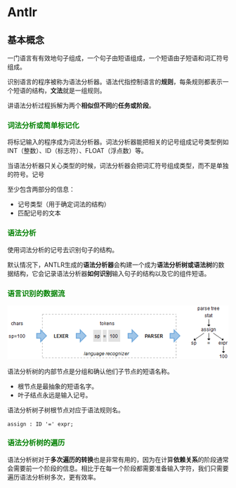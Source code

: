# Antlr

## 基本概念

一门语言有有效地句子组成，一个句子由短语组成，一个短语由子短语和词汇符号组成。

识别语言的程序被称为语法分析器。语法代指控制语言的**规则**，每条规则都表示一个短语的结构，**文法**就是一组规则。

讲语法分析过程拆解为两个**相似但不同**的**任务或阶段**。

### **<font color="green">词法分析或简单标记化</font>**

将标记输入的程序成为词法分析器。词法分析器能把相关的记号组成记号类型例如INT（整数）、ID（标志符）、FLOAT（浮点数）等。

当语法分析器只关心类型的时候，词法分析器会把词汇符号组成类型，而不是单独的符号。记号

至少包含两部分的信息：

- 记号类型（用于确定词法的结构）
- 匹配记号的文本

### **<font color="green">语法分析</font>**

使用词法分析的记号去识别句子的结构。

默认情况下，ANTLR生成的**语法分析器**会构建一个成为**语法分析树或语法树**的数据结构，它会记录语法分析器**如何识别**输入句子的结构以及它的组件短语。

### **<font color="green">语言识别的数据流</font>**

![img](picture/basic-data-flow.png)

语法分析树的内部节点是分组和确认他们子节点的短语名称。

- 根节点是最抽象的短语名字。
- 叶子结点永远是输入记号。

语法分析树子树根节点对应于语法规则名。

```antlr
assign : ID '=' expr;
```

### **<font color="green">语法分析树的遍历</font>**

语法分析树对于**多次遍历的转换**也是非常有用的，因为在计算**依赖关系**的阶段通常会需要前一个阶段的信息。相比于在每一个阶段都需要准备输入字符，我们只需要遍历语法分析树多次，更有效率。